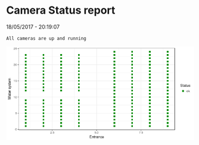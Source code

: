 Camera Status report
================
18/05/2017 - 20:19:07

    All cameras are up and running

![](camreport_files/figure-markdown_github/unnamed-chunk-2-1.png)
